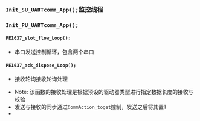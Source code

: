 ### `Init_SU_UARTcomm_App();`监控线程
#### 
### `Init_PU_UARTcomm_App();`
#### `PE1637_slot_flow_Loop();`
- 串口发送控制循环，包含两个串口
#### `PE1637_ack_dispose_Loop();`
- 接收轮询接收轮询处理
* Note: 该函数的接收处理是根据预设的驱动器类型进行指定数据长度的接收与校验
* 发送与接收的同步通过`CommAction_toget`控制，发送之后将其置1
* 